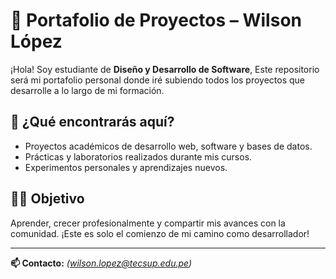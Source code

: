 # 📁 Portafolio de Proyectos – Wilson López

¡Hola! Soy estudiante de **Diseño y Desarrollo de Software**,  Este repositorio será mi portafolio personal donde iré subiendo todos los proyectos que desarrolle a lo largo de mi formación.

## 🚀 ¿Qué encontrarás aquí?

- Proyectos académicos de desarrollo web, software y bases de datos.
- Prácticas y laboratorios realizados durante mis cursos.
- Experimentos personales y aprendizajes nuevos.

## 👨‍💻 Objetivo

Aprender, crecer profesionalmente y compartir mis avances con la comunidad. ¡Este es solo el comienzo de mi camino como desarrollador!

---

**📫 Contacto:** *(wilson.lopez@tecsup.edu.pe)*  
